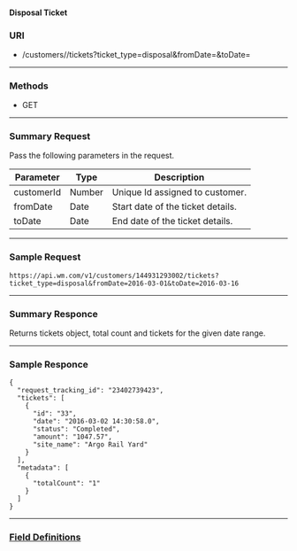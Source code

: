<link href="markdown.css" rel="stylesheet"></link>

 <h4> Disposal Ticket </h4>

### **URI**

- /customers/<customerId>/tickets?ticket_type=disposal&fromDate=<yyyy-MM-dd>&toDate=<yyyy-MM-dd>

---

### **Methods**
- GET


---

### **Summary Request**
Pass the following parameters in the request.

| Parameter    |Type | Description                              |
| -------------	|----------------|-----------------------------------------------------------------|
| customerId           | Number    | Unique Id assigned to customer.   |
| fromDate           | Date    | Start date of the ticket details. |
| toDate           | Date    | End date of the ticket details.  |
---

### **Sample Request**
```
https://api.wm.com/v1/customers/144931293002/tickets?ticket_type=disposal&fromDate=2016-03-01&toDate=2016-03-16

```

---

### **Summary Responce**
Returns tickets object, total count and tickets for the given date range.

---

### **Sample Responce**

```
{
  "request_tracking_id": "23402739423",
  "tickets": [
    {
      "id": "33",
      "date": "2016-03-02 14:30:58.0",
      "status": "Completed",
      "amount": "1047.57",
      "site_name": "Argo Rail Yard"
    }
  ],
  "metadata": [
    {
      "totalCount": "1"
    }
  ]
}
```

---

### [**Field Definitions**](Disposal_Tickets_summary_api_Field_Definitions.html)
